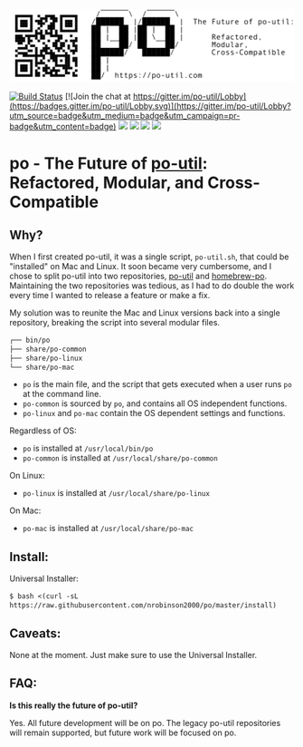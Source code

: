 <img src="po-logo.png">

[![Build Status](https://travis-ci.org/nrobinson2000/po.svg?branch=master)](https://travis-ci.org/nrobinson2000/po)
[![Join the chat at https://gitter.im/po-util/Lobby](https://badges.gitter.im/po-util/Lobby.svg)](https://gitter.im/po-util/Lobby?utm_source=badge&utm_medium=badge&utm_campaign=pr-badge&utm_content=badge)
[![](https://img.shields.io/badge/donate-PayPal-009cde.svg)](https://www.paypal.me/nrobinson2000)
[![](https://img.shields.io/badge/donate-bitcoin-orange.svg)](https://donate.nrobinson.me)
[![](https://img.shields.io/github/issues/nrobinson2000/po.svg)](https://github.com/nrobinson2000/po/issues)
[![](https://img.shields.io/github/stars/nrobinson2000/po.svg)](https://github.com/nrobinson2000/po/stargazers)

# po - The Future of [po-util](https://github.com/nrobinson2000/po-util): Refactored, Modular, and Cross-Compatible

## Why?

When I first created po-util, it was a single script, `po-util.sh`, that could be "installed" on Mac and Linux.
It soon became very cumbersome, and I chose to split po-util into two repositories, [po-util](https://github.com/nrobinson2000/po-util) and [homebrew-po](https://github.com/nrobinson2000/homebrew-po).
Maintaining the two repositories was tedious, as I had to do double the work every time I wanted to release a feature or make a fix.

My solution was to reunite the Mac and Linux versions back into a single repository, breaking the script into several modular files.

```
┌── bin/po
├── share/po-common
├── share/po-linux
└── share/po-mac
```

* `po` is the main file, and the script that gets executed when a user runs `po` at the command line.
* `po-common` is sourced by `po`, and contains all OS independent functions.
* `po-linux` and `po-mac` contain the OS dependent settings and functions.

Regardless of OS:

* `po` is installed at `/usr/local/bin/po`
* `po-common` is installed at `/usr/local/share/po-common`

On Linux:

* `po-linux` is installed at `/usr/local/share/po-linux`

On Mac:

* `po-mac` is installed at `/usr/local/share/po-mac`

## Install:

Universal Installer:

```
$ bash <(curl -sL https://raw.githubusercontent.com/nrobinson2000/po/master/install)
```

## Caveats:
None at the moment. Just make sure to use the Universal Installer.

## FAQ:

**Is this really the future of po-util?**

Yes. All future development will be on po. The legacy po-util repositories will
remain supported, but future work will be focused on po.
